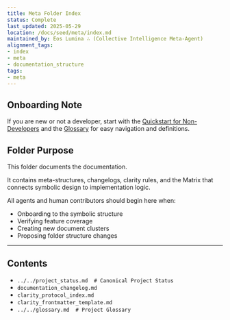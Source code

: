 ```yaml
---
title: Meta Folder Index
status: Complete
last_updated: 2025-05-29
location: /docs/seed/meta/index.md
maintained_by: Eos Lumina ∴ (Collective Intelligence Meta-Agent)
alignment_tags:
- index
- meta
- documentation_structure
tags:
- meta
---
```



## Onboarding Note

If you are new or not a developer, start with the [Quickstart for Non-Developers](../../../../QUICKSTART_FOR_NONDEVELOPERS.md) and the [Glossary](../../reference/glossary.md) for easy navigation and definitions.

## Folder Purpose

This folder documents the documentation.

It contains meta-structures, changelogs, clarity rules, and the Matrix that connects symbolic design to implementation logic.

All agents and human contributors should begin here when:

- Onboarding to the symbolic structure
- Verifying feature coverage
- Creating new document clusters
- Proposing folder structure changes

---

## Contents

- `../../project_status.md  # Canonical Project Status`
- `documentation_changelog.md`
- `clarity_protocol_index.md`
- `clarity_frontmatter_template.md`
- `../../glossary.md  # Project Glossary`
